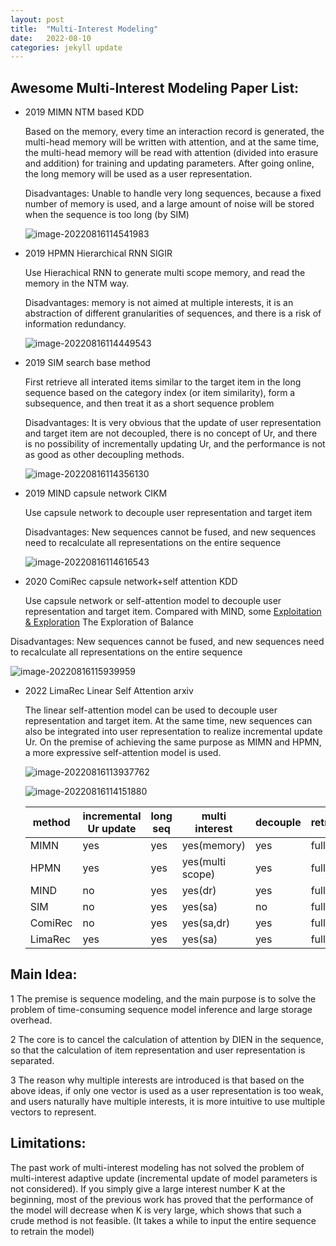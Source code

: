 ```yaml
---
layout: post
title:  "Multi-Interest Modeling"
date:   2022-08-10
categories: jekyll update
---
```

## Awesome Multi-Interest Modeling Paper List:

* 2019  MIMN   NTM based KDD

  Based on the memory, every time an interaction record is generated, the multi-head memory will be written with attention, and at the same time, the multi-head memory will be read with attention (divided into erasure and addition) for training and updating parameters. After going online, the long memory will be used as a user representation.

  Disadvantages: Unable to handle very long sequences, because a fixed number of memory is used, and a large amount of noise will be stored when the sequence is too long (by SIM)

  ![image-20220816114541983]({{site.url}}/images/image-20220816114541983.png)

* 2019 HPMN Hierarchical RNN SIGIR

  Use Hierachical RNN to generate multi scope memory, and read the memory in the NTM way.

  Disadvantages: memory is not aimed at multiple interests, it is an abstraction of different granularities of sequences, and there is a risk of information redundancy.
  
  ![image-20220816114449543]({{site.url}}/images/image-20220816114449543.png)

* 2019 SIM search base method

  First retrieve all interated items similar to the target item in the long sequence based on the category index (or item similarity), form a subsequence, and then treat it as a short sequence problem

  Disadvantages: It is very obvious that the update of user representation and target item are not decoupled, there is no concept of Ur, and there is no possibility of incrementally updating Ur, and the performance is not as good as other decoupling methods.


  ![image-20220816114356130]({{site.url}}/images/image-20220816114356130.png)

* 2019 MIND capsule network CIKM

  Use capsule network to decouple user representation and target item

  Disadvantages: New sequences cannot be fused, and new sequences need to recalculate all representations on the entire sequence

  ![image-20220816114616543]({{site.url}}/images/image-20220816114616543.png)

* 2020 ComiRec capsule network+self attention  KDD

  Use capsule network or self-attention model to decouple user representation and target item. Compared with MIND, some [Exploitation & Exploration](https://link.zhihu.com/?target=https%3A//mp.weixin.qq.com/s/N3n7aegr6wYIhCF7yeSSSg) The Exploration of Balance


Disadvantages: New sequences cannot be fused, and new sequences need to recalculate all representations on the entire sequence

  ![image-20220816115939959]({{site.url}}/images/image-20220816115939959.png)

* 2022 LimaRec Linear Self Attention arxiv

  The linear self-attention model can be used to decouple user representation and target item. At the same time, new sequences can also be integrated into user representation to realize incremental update Ur. On the premise of achieving the same purpose as MIMN and HPMN, a more expressive self-attention model is used.


  ![image-20220816113937762]({{site.url}}/images/image-20220816113937762.png)
  
  ![image-20220816114151880]({{site.url}}/images/image-20220816114151880.png)
  
  | method  | incremental Ur update | long seq | multi interest   | decouple | retrain |
  | ------- | --------------------- | -------- | ---------------- | -------- | ------- |
  | MIMN    | yes                   | yes      | yes(memory)      | yes      | full    |
  | HPMN    | yes                   | yes      | yes(multi scope) | yes      | full    |
  | MIND    | no                    | yes      | yes(dr)          | yes      | full    |
  | SIM     | no                    | yes      | yes(sa)          | no       | full    |
  | ComiRec | no                    | yes      | yes(sa,dr)       | yes      | full    |
  | LimaRec | yes                   | yes      | yes(sa)          | yes      | full    |
  
  

## Main Idea:

1 The premise is sequence modeling, and the main purpose is to solve the problem of time-consuming sequence model inference and large storage overhead.

2 The core is to cancel the calculation of attention by DIEN in the sequence, so that the calculation of item representation and user representation is separated.

3 The reason why multiple interests are introduced is that based on the above ideas, if only one vector is used as a user representation is too weak, and users naturally have multiple interests, it is more intuitive to use multiple vectors to represent.

## Limitations:

  The past work of multi-interest modeling has not solved the problem of multi-interest adaptive update (incremental update of model parameters is not considered). If you simply give a large interest number K at the beginning, most of the previous work has proved that the performance of the model will decrease when K is very large, which shows that such a crude method is not feasible. (It takes a while to input the entire sequence to retrain the model)

